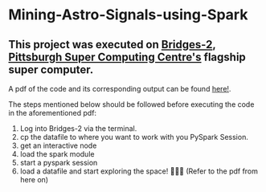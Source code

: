 # Mining-Astro-Signals-using-Spark

## This project was executed on [Bridges-2](https://www.psc.edu/resources/bridges-2/), [Pittsburgh Super Computing Centre's](https://www.psc.edu/) flagship super computer.

A pdf of the code and its corresponding output can be found [here!](https://github.com/Ruchita1003/Mining-Astro-Signals-using-Spark/blob/main/Mining_Astro_Signals_using_Spark.pdf).

The steps mentioned below should be followed before executing the code in the aforementioned pdf:
1) Log into Bridges-2 via the terminal.
2) cp the datafile to where you want to work with you PySpark Session.
3) get an interactive node
4) load the spark module
5) start a pyspark session
6) load a datafile and start exploring the space! :satellite::telescope::stars: (Refer to the pdf from here on)
